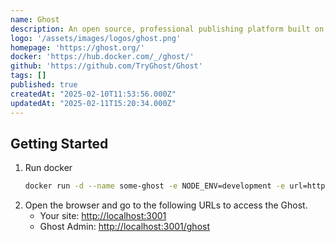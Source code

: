 ```yaml
---
name: Ghost
description: An open source, professional publishing platform built on a modern Node.js technology stack
logo: '/assets/images/logos/ghost.png'
homepage: 'https://ghost.org/'
docker: 'https://hub.docker.com/_/ghost/'
github: 'https://github.com/TryGhost/Ghost'
tags: []
published: true
createdAt: "2025-02-10T11:53:56.000Z"
updatedAt: "2025-02-11T15:20:34.000Z"
---
```


## Getting Started

1. Run docker 
    ```bash
    docker run -d --name some-ghost -e NODE_ENV=development -e url=http://localhost:3001 -p 3001:2368 ghost
    ```
2. Open the browser and go to the following URLs to access the Ghost.
    - Your site: [http://localhost:3001](http://localhost:3001)
    - Ghost Admin: [http://localhost:3001/ghost](http://localhost:3001/ghost)
